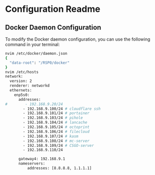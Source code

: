 # Configuration Readme

## Docker Daemon Configuration

To modify the Docker daemon configuration, you can use the following command in your terminal:

```bash
nvim /etc/docker/daemon.json
{
  "data-root": "/RSP0/docker"
}
nvim /etc/hosts
network:
  version: 2
  renderer: networkd
  ethernets:
    enp5s0:
      addresses:
#        - 192.168.9.20/24
        - 192.168.9.100/24 # cloudflare ssh
        - 192.168.9.101/24 # portainer
        - 192.168.9.103/24 # pihole
        - 192.168.9.104/24 # lancache
        - 192.168.9.105/24 # octoprint
        - 192.168.9.106/24 # filecloud
        - 192.168.9.107/24 # kasm
        - 192.168.9.108/24 # mc-server
        - 192.168.9.109/24 # CSGO-server
        - 192.168.9.110/24

      gateway4: 192.168.9.1
      nameservers:
          addresses: [8.8.8.8, 1.1.1.1]
